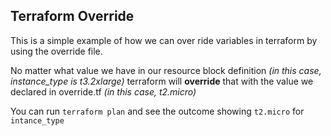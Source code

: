 ## Terraform Override 
This is a simple example of how we can over ride variables in terraform by using the override file.

No matter what value we have in our resource block definition *(in this case, instance_type is t3.2xlarge)* terraform will **override** that with the value we declared in override.tf *(in this case, t2.micro)*

You can run `terraform plan` and see the outcome showing `t2.micro` for `intance_type`